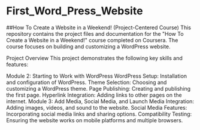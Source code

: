# First_Word_Press_Website

##How To Create a Website in a Weekend! (Project-Centered Course)
This repository contains the project files and documentation for the "How To Create a Website in a Weekend!" course completed on Coursera. The course focuses on building and customizing a WordPress website.

Project Overview
This project demonstrates the following key skills and features:

Module 2: Starting to Work with WordPress
WordPress Setup: Installation and configuration of WordPress.
Theme Selection: Choosing and customizing a WordPress theme.
Page Publishing: Creating and publishing the first page.
Hyperlink Integration: Adding links to other pages on the internet.
Module 3: Add Media, Social Media, and Launch
Media Integration: Adding images, videos, and sound to the website.
Social Media Features: Incorporating social media links and sharing options.
Compatibility Testing: Ensuring the website works on mobile platforms and multiple browsers.
